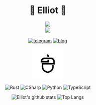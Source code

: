 <h1 align="center">🦀 Elliot 🐍</h1>

<p align="center"> 
  <a href="https://afdian.net/@Elliot?tab=home">
    <img src="https://img.shields.io/badge/%E8%B5%9E%E5%8A%A9-%E5%8F%91%E7%94%B5-critical?style=for-the-badge&logo=appveyor" />
  </a>
  <br />
  <img src="https://profile-counter.glitch.me/Eliot00/count.svg" />
</p>

<div align="center">

[![telegram](https://img.shields.io/badge/telegram-D14836?color=2CA5E0&style=for-the-badge&logo=telegram&logoColor=white)](https://t.me/elliot_xu)
[![blog](https://img.shields.io/badge/Blog-%23FFA500.svg?&style=for-the-badge&logo=rss&logoColor=white)](https://elliot00.com)

</div>

<div align="center">
  <a href="https://github.com/inherd"><img alt="inherd" width="100" height="100" src="https://raw.githubusercontent.com/inherd/arts/master/logo/logo.svg" /></a>
</div>

<p align="center">
  <img alt="Rust" src="https://img.shields.io/badge/rust-%23000000.svg?&style=for-the-badge&logo=rust&logoColor=white" />
  <img alt="CSharp" src="https://img.shields.io/badge/c%23%20-%23239120.svg?&style=for-the-badge&logo=c-sharp&logoColor=white" />
  <img alt="Python" src="https://img.shields.io/badge/python%20-%2314354C.svg?&style=for-the-badge&logo=python&logoColor=white" />
  <img alt="TypeScript" src="https://img.shields.io/badge/typescript-%23007ACC.svg?&style=for-the-badge&logo=typescript&logoColor=white" />
</p>

<p align="center">
<img height="200" alt="Elliot's github stats" src="https://github-readme-stats.vercel.app/api?username=Eliot00&show_icons=true&theme=dracula&include_all_commits=true" />
<img height="200" alt="Top Langs" src="https://github-readme-stats.vercel.app/api/top-langs/?username=Eliot00&theme=dracula" />
</p>
